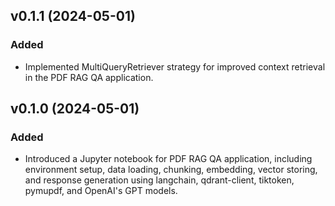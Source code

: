 ## v0.1.1 (2024-05-01)

### Added

- Implemented MultiQueryRetriever strategy for improved context retrieval in the PDF RAG QA application.

## v0.1.0 (2024-05-01)

### Added

- Introduced a Jupyter notebook for PDF RAG QA application, including environment setup, data loading, chunking, embedding, vector storing, and response generation using langchain, qdrant-client, tiktoken, pymupdf, and OpenAI's GPT models.
